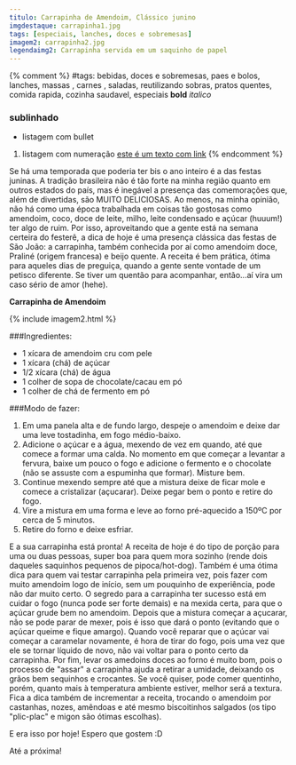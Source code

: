 ```yaml
---
titulo: Carrapinha de Amendoim, Clássico junino
imgdestaque: carrapinha1.jpg
tags: [especiais, lanches, doces e sobremesas]
imagem2: carrapinha2.jpg
legendaimg2: Carrapinha servida em um saquinho de papel
---
```

{% comment %}
#tags: bebidas, doces e sobremesas, paes e bolos, lanches, massas , carnes , saladas, reutilizando sobras, pratos quentes, comida rapida, cozinha saudavel, especiais
**bold**
*italico*
### sublinhado
* listagem com bullet
1. listagem com numeração
[este é um texto com link](https://www.enderecodolink.com)
{% endcomment %}

Se há uma temporada que poderia ter bis o ano inteiro é a das festas juninas. A tradição brasileira não é tão forte na minha região quanto em outros estados do país, mas é inegável a presença das comemorações que, além de divertidas, são MUITO DELICIOSAS. Ao menos, na minha opinião, não há como uma época trabalhada em coisas tão gostosas como amendoim, coco, doce de leite, milho, leite condensado e açúcar (huuum!) ter algo de ruim. Por isso, aproveitando que a gente está na semana certeira do festerê, a dica de hoje é uma presença clássica das festas de São João: a carrapinha, também conhecida por aí como amendoim doce, Praliné (origem francesa) e beijo quente. A receita é bem prática, ótima para aqueles dias de preguiça, quando a gente sente vontade de um petisco diferente. Se tiver um quentão para acompanhar, então...aí vira um caso sério de amor (hehe). 

**Carrapinha de Amendoim**

{% include imagem2.html %}

###Ingredientes:

* 1 xícara de amendoim cru com pele
* 1 xícara (chá) de açúcar
* 1/2 xícara (chá) de água
* 1 colher de sopa de chocolate/cacau em pó
* 1 colher de chá de fermento em pó

###Modo de fazer:

1. Em uma panela alta e de fundo largo, despeje o amendoim e deixe dar uma leve tostadinha, em fogo médio-baixo.
2. Adicione o açúcar e a água, mexendo de vez em quando, até que comece a formar uma calda. No momento em que começar a levantar a fervura, baixe um pouco o fogo e adicione o fermento e o chocolate (não se assuste com a espuminha que formar). Misture bem.
3. Continue mexendo sempre até que a mistura deixe de ficar mole e comece a cristalizar (açucarar). Deixe pegar bem o ponto e retire do fogo.
4. Vire a mistura em uma forma e leve ao forno pré-aquecido a 150ºC por cerca de 5 minutos. 
5. Retire do forno e deixe esfriar. 

E a sua carrapinha está pronta! A receita de hoje é do tipo de porção para uma ou duas pessoas, super boa para quem mora sozinho (rende dois daqueles saquinhos pequenos de pipoca/hot-dog). Também é uma ótima dica para quem vai testar carrapinha pela primeira vez, pois fazer com muito amendoim logo de início, sem um pouquinho de experiência, pode não dar muito certo. O segredo para a carrapinha ter sucesso está em cuidar o fogo (nunca pode ser forte demais) e na mexida certa, para que o açúcar grude bem no amendoim. Depois que a mistura começar a açucarar, não se pode parar de mexer, pois é isso que dará o ponto (evitando que o açúcar queime e fique amargo). Quando você reparar que o açúcar vai começar a caramelar novamente, é hora de tirar do fogo, pois uma vez que ele se tornar líquido de novo, não vai voltar para o ponto certo da carrapinha. Por fim, levar os amedoins doces ao forno é muito bom, pois o processo de "assar" a carrapinha ajuda a retirar a umidade, deixando os grãos bem sequinhos e crocantes. Se você quiser, pode comer quentinho, porém, quanto mais à temperatura ambiente estiver, melhor será a textura. Fica a dica também de incrementar a receita, trocando o amendoim por castanhas, nozes, amêndoas e até mesmo biscoitinhos salgados (os tipo "plic-plac" e migon são ótimas escolhas).

E era isso por hoje! Espero que gostem :D

Até a próxima!